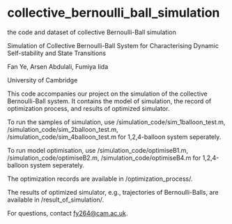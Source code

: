 # collective_bernoulli_ball_simulation
the code and dataset of collective Bernoulli-Ball simulation

Simulation of Collective Bernoulli-Ball System for Characterising Dynamic Self-stability and State Transitions

Fan Ye, Arsen Abdulali, Fumiya Iida

University of Cambridge

This code accompanies our project on the simulation of the collective Bernoulli-Ball system. It contains the model of simulation, the record of optimization process, and results of optimized simulator.

To run the samples of simulation, use /simulation_code/sim_1balloon_test.m, /simulation_code/sim_2balloon_test.m, /simulation_code/sim_4balloon_test.m for 1,2,4-balloon system seperately.

To run model optimisation, use /simulation_code/optimiseB1.m, /simulation_code/optimiseB2.m, /simulation_code/optimiseB4.m for 1,2,4-balloon system seperately.

The optimization records are available in /optimization_process/.

The results of optimized simulator, e.g., trajectories of Bernoulli-Balls, are available in /result_of_simulation/.

For questions, contact fy264@cam.ac.uk.
